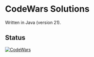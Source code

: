 # CodeWars Solutions

Written in Java (version 21).

## Status

[![CodeWars](https://www.codewars.com/users/Mishco/badges/micro)](https://www.codewars.com/users/Mishco)
